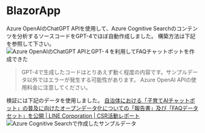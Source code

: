 # BlazorApp

Azure OpenAIのChatGPT APIを使用して、Azure Cognitive Searchのコンテンツを分析するソースコードをGPT-4でほぼ自動作成しました。
構築方法は下記を参照して下さい。
![Azure OpenAIのChatGPT APIとGPT-４を利用してFAQチャットボットを作成できた](https://blog.jbs.co.jp/entry/2023/04/05/130703)

>GPT-4で生成したコードはとりあえず動く程度の内容です。サンプルデータ以外ではエラーが発生する可能性があります。
>Azure OpenAI APIの使用料金に注意してください。

検証には下記のデータを使用しました。
[自治体における「子育てAIチャットボット」の普及に向けたオープンデータ化についての「報告書」及び「FAQデータセット」を公開 | LINE Corporation | CSR活動レポート](https://linecorp.com/ja/csr/newslist/ja/2020/260)
![Azure Cognitive Searchで作成したサンプルデータ](https://cdn-ak.f.st-hatena.com/images/fotolife/j/jbs_mkabuki/20230329/20230329165058.png)



